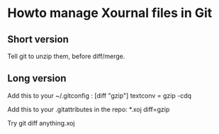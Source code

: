 Howto manage Xournal files in Git
=================================

Short version 
-------------
Tell git to unzip them, before diff/merge.

Long version
------------
Add this to your ~/.gitconfig :
	[diff "gzip"]
       	textconv = gzip -cdq

Add this to your .gitattributes in the repo:
	*.xoj diff=gzip


Try git diff anything.xoj